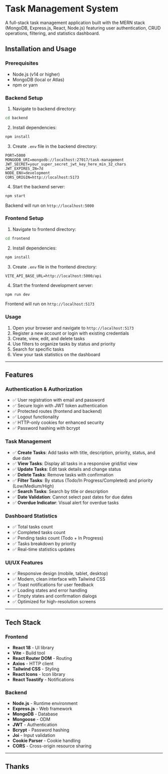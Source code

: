 # Task Management System

A full-stack task management application built with the MERN stack (MongoDB, Express.js, React, Node.js) featuring user authentication, CRUD operations, filtering, and statistics dashboard.

## Installation and Usage

### Prerequisites

- Node.js (v14 or higher)
- MongoDB (local or Atlas)
- npm or yarn

### Backend Setup

1. Navigate to backend directory:

```bash
cd backend
```

2. Install dependencies:

```bash
npm install
```

3. Create `.env` file in the backend directory:

```env
PORT=5000
MONGODB_URI=mongodb://localhost:27017/task-management
JWT_SECRET=your_super_secret_jwt_key_here_min_32_chars
JWT_EXPIRES_IN=7d
NODE_ENV=development
CORS_ORIGIN=http://localhost:5173
```

4. Start the backend server:

```bash
npm start
```

Backend will run on `http://localhost:5000`

### Frontend Setup

1. Navigate to frontend directory:

```bash
cd frontend
```

2. Install dependencies:

```bash
npm install
```

3. Create `.env` file in the frontend directory:

```env
VITE_API_BASE_URL=http://localhost:5000/api
```

4. Start the frontend development server:

```bash
npm run dev
```

Frontend will run on `http://localhost:5173`

### Usage

1. Open your browser and navigate to `http://localhost:5173`
2. Register a new account or login with existing credentials
3. Create, view, edit, and delete tasks
4. Use filters to organize tasks by status and priority
5. Search for specific tasks
6. View your task statistics on the dashboard

---

## Features

### Authentication & Authorization

- ✅ User registration with email and password
- ✅ Secure login with JWT token authentication
- ✅ Protected routes (frontend and backend)
- ✅ Logout functionality
- ✅ HTTP-only cookies for enhanced security
- ✅ Password hashing with bcrypt

### Task Management

- ✅ **Create Tasks**: Add tasks with title, description, priority, status, and due date
- ✅ **View Tasks**: Display all tasks in a responsive grid/list view
- ✅ **Update Tasks**: Edit task details and change status
- ✅ **Delete Tasks**: Remove tasks with confirmation
- ✅ **Filter Tasks**: By status (Todo/In Progress/Completed) and priority (Low/Medium/High)
- ✅ **Search Tasks**: Search by title or description
- ✅ **Date Validation**: Cannot select past dates for due dates
- ✅ **Overdue Indicator**: Visual alert for overdue tasks

### Dashboard Statistics

- ✅ Total tasks count
- ✅ Completed tasks count
- ✅ Pending tasks count (Todo + In Progress)
- ✅ Tasks breakdown by priority
- ✅ Real-time statistics updates

### UI/UX Features

- ✅ Responsive design (mobile, tablet, desktop)
- ✅ Modern, clean interface with Tailwind CSS
- ✅ Toast notifications for user feedback
- ✅ Loading states and error handling
- ✅ Empty states and confirmation dialogs
- ✅ Optimized for high-resolution screens

---

## Tech Stack

### Frontend

- **React 18** - UI library
- **Vite** - Build tool
- **React Router DOM** - Routing
- **Axios** - HTTP client
- **Tailwind CSS** - Styling
- **React Icons** - Icon library
- **React Toastify** - Notifications

### Backend

- **Node.js** - Runtime environment
- **Express.js** - Web framework
- **MongoDB** - Database
- **Mongoose** - ODM
- **JWT** - Authentication
- **Bcrypt** - Password hashing
- **Joi** - Input validation
- **Cookie Parser** - Cookie handling
- **CORS** - Cross-origin resource sharing

---

## Thanks
